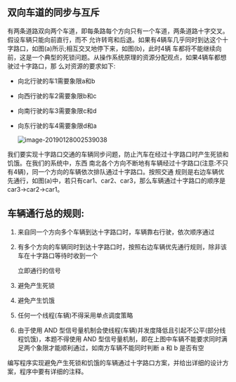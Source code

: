 ## 双向车道的同步与互斥

​       有两条道路双向两个车道，即每条路每个方向只有一个车道，两条道路十字交叉。假设车辆只能向前直行，而不 允许转弯和后退。如果有4辆车几乎同时到达这个十字路口，如图(a)所示;相互交叉地停下来，如图(b)，此时4辆 车都将不能继续向前，这是一个典型的死锁问题。从操作系统原理的资源分配观点，如果4辆车都想驶过十字路口，那 么对资源的要求如下: 

- 向北行驶的车1需要象限a和b

- 向西行驶的车2需要象限b和c

- 向南行驶的车3需要象限c和d

- 向东行驶的车4需要象限d和a



  ![image-20190128002539038](https://ws1.sinaimg.cn/large/006tNc79gy1fzllukxcf7j31060imq5b.jpg)

我们要实现十字路口交通的车辆同步问题，防止汽车在经过十字路口时产生死锁和饥饿。在我们的系统中，东西 南北各个方向不断地有车辆经过十字路口(注意:不只有4辆)，同一个方向的车辆依次排队通过十字路口。按照交通 规则是右边车辆优先通行，如图(a)中，若只有car1、car2、car3，那么车辆通过十字路口的顺序是car3->car2->car1。

## 车辆通行总的规则: 

1. 来自同一个方向多个车辆到达十字路口时，车辆靠右行驶，依次顺序通过

2. 有多个方向的车辆同时到达十字路口时，按照右边车辆优先通行规则，除非该车在十字路口等待时收到一个 

   立即通行的信号

3. 避免产生死锁

4. 避免产生饥饿

5. 任何一个线程(车辆)不得采用单点调度策略

6. 由于使用 AND 型信号量机制会使线程(车辆)并发度降低且引起不公平(部分线程饥饿)，本题不得使用 AND 型信号量机制，即在上图中车辆不能要求同时满足两个象限才能顺利通过，如南方车辆不能同时判断 a 和 b 是否有空

编写程序实现避免产生死锁和饥饿的车辆通过十字路口方案，并给出详细的设计方案，程序中要有详细的注释。